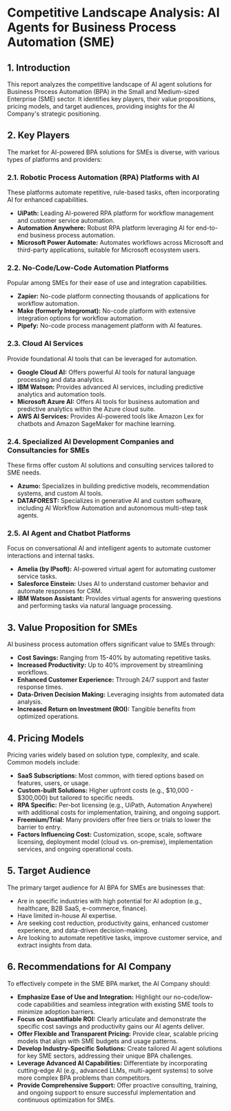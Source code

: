 # Competitive Landscape Analysis: AI Agents for Business Process Automation (SME)

## 1. Introduction

This report analyzes the competitive landscape of AI agent solutions for Business Process Automation (BPA) in the Small and Medium-sized Enterprise (SME) sector. It identifies key players, their value propositions, pricing models, and target audiences, providing insights for the AI Company's strategic positioning.

## 2. Key Players

The market for AI-powered BPA solutions for SMEs is diverse, with various types of platforms and providers:

### 2.1. Robotic Process Automation (RPA) Platforms with AI

These platforms automate repetitive, rule-based tasks, often incorporating AI for enhanced capabilities.

*   **UiPath:** Leading AI-powered RPA platform for workflow management and customer service automation.
*   **Automation Anywhere:** Robust RPA platform leveraging AI for end-to-end business process automation.
*   **Microsoft Power Automate:** Automates workflows across Microsoft and third-party applications, suitable for Microsoft ecosystem users.

### 2.2. No-Code/Low-Code Automation Platforms

Popular among SMEs for their ease of use and integration capabilities.

*   **Zapier:** No-code platform connecting thousands of applications for workflow automation.
*   **Make (formerly Integromat):** No-code platform with extensive integration options for workflow automation.
*   **Pipefy:** No-code process management platform with AI features.

### 2.3. Cloud AI Services

Provide foundational AI tools that can be leveraged for automation.

*   **Google Cloud AI:** Offers powerful AI tools for natural language processing and data analytics.
*   **IBM Watson:** Provides advanced AI services, including predictive analytics and automation tools.
*   **Microsoft Azure AI:** Offers AI tools for business automation and predictive analytics within the Azure cloud suite.
*   **AWS AI Services:** Provides AI-powered tools like Amazon Lex for chatbots and Amazon SageMaker for machine learning.

### 2.4. Specialized AI Development Companies and Consultancies for SMEs

These firms offer custom AI solutions and consulting services tailored to SME needs.

*   **Azumo:** Specializes in building predictive models, recommendation systems, and custom AI tools.
*   **DATAFOREST:** Specializes in generative AI and custom software, including AI Workflow Automation and autonomous multi-step task agents.

### 2.5. AI Agent and Chatbot Platforms

Focus on conversational AI and intelligent agents to automate customer interactions and internal tasks.

*   **Amelia (by IPsoft):** AI-powered virtual agent for automating customer service tasks.
*   **Salesforce Einstein:** Uses AI to understand customer behavior and automate responses for CRM.
*   **IBM Watson Assistant:** Provides virtual agents for answering questions and performing tasks via natural language processing.

## 3. Value Proposition for SMEs

AI business process automation offers significant value to SMEs through:

*   **Cost Savings:** Ranging from 15-40% by automating repetitive tasks.
*   **Increased Productivity:** Up to 40% improvement by streamlining workflows.
*   **Enhanced Customer Experience:** Through 24/7 support and faster response times.
*   **Data-Driven Decision Making:** Leveraging insights from automated data analysis.
*   **Increased Return on Investment (ROI):** Tangible benefits from optimized operations.

## 4. Pricing Models

Pricing varies widely based on solution type, complexity, and scale. Common models include:

*   **SaaS Subscriptions:** Most common, with tiered options based on features, users, or usage.
*   **Custom-built Solutions:** Higher upfront costs (e.g., $10,000 - $300,000) but tailored to specific needs.
*   **RPA Specific:** Per-bot licensing (e.g., UiPath, Automation Anywhere) with additional costs for implementation, training, and ongoing support.
*   **Freemium/Trial:** Many providers offer free tiers or trials to lower the barrier to entry.
*   **Factors Influencing Cost:** Customization, scope, scale, software licensing, deployment model (cloud vs. on-premise), implementation services, and ongoing operational costs.

## 5. Target Audience

The primary target audience for AI BPA for SMEs are businesses that:

*   Are in specific industries with high potential for AI adoption (e.g., healthcare, B2B SaaS, e-commerce, finance).
*   Have limited in-house AI expertise.
*   Are seeking cost reduction, productivity gains, enhanced customer experience, and data-driven decision-making.
*   Are looking to automate repetitive tasks, improve customer service, and extract insights from data.

## 6. Recommendations for AI Company

To effectively compete in the SME BPA market, the AI Company should:

*   **Emphasize Ease of Use and Integration:** Highlight our no-code/low-code capabilities and seamless integration with existing SME tools to minimize adoption barriers.
*   **Focus on Quantifiable ROI:** Clearly articulate and demonstrate the specific cost savings and productivity gains our AI agents deliver.
*   **Offer Flexible and Transparent Pricing:** Provide clear, scalable pricing models that align with SME budgets and usage patterns.
*   **Develop Industry-Specific Solutions:** Create tailored AI agent solutions for key SME sectors, addressing their unique BPA challenges.
*   **Leverage Advanced AI Capabilities:** Differentiate by incorporating cutting-edge AI (e.g., advanced LLMs, multi-agent systems) to solve more complex BPA problems than competitors.
*   **Provide Comprehensive Support:** Offer proactive consulting, training, and ongoing support to ensure successful implementation and continuous optimization for SMEs.

